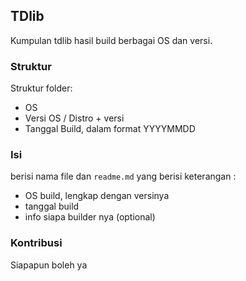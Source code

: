 ## TDlib

Kumpulan tdlib hasil build berbagai OS dan versi.

### Struktur

Struktur folder:

- OS
- Versi OS / Distro + versi
- Tanggal Build, dalam format YYYYMMDD

### Isi

berisi nama file dan `readme.md` yang berisi keterangan :

- OS build, lengkap dengan versinya
- tanggal build
- info siapa builder nya (optional)

### Kontribusi

Siapapun boleh ya
